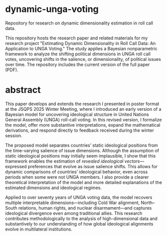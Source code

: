# dynamic-unga-voting
Repository for research on dynamic dimensionality estimation in roll call data.

This repository hosts the research paper and related materials for my research project "Estimating Dynamic Dimensionality in Roll Call Data: An Application to UNGA Voting." The study applies a Bayesian nonparametric framework to analyze the shifting political dimensions in UNGA roll call votes, uncovering shifts in the salience, or dimensionality, of political issues over time. The repository includes the current version of the full paper (PDF).

# abstract

This paper develops and extends the research I presented in poster format at the JSQPS 2025 Winter Meeting, where I introduced an early version of a Bayesian model for uncovering ideological structure in United Nations General Assembly (UNGA) roll-call voting. In this revised version, I formalize the model, offer more substantive interpretations, expand the mathematical derivations, and respond directly to feedback received during the winter session.

The proposed model separates countries’ static ideological positions from the time-varying salience of issue dimensions. Although the assumption of static ideological positions may initially seem implausible, I show that this framework enables the estimation of *revealed ideological vectors*—expressed preferences that evolve as issue salience shifts. This allows for dynamic comparisons of countries’ ideological behavior, even across periods when some were not UNGA members. I also provide a clearer theoretical interpretation of the model and more detailed explanations of the estimated dimensions and ideological regimes.

Applied to over seventy years of UNGA voting data, the model recovers multiple interpretable dimensions—including Cold War alignment, North–South relations, human rights, and nuclear disarmament—and captures ideological divergence even among traditional allies. This research contributes methodologically to the analysis of high-dimensional data and substantively to our understanding of how global ideological alignments evolve in multilateral institutions.
